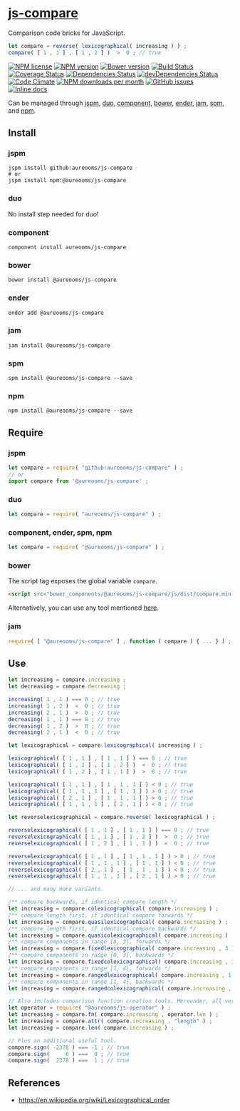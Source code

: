 [js-compare](http://aureooms.github.io/js-compare)
==

Comparison code bricks for JavaScript.

```js
let compare = reverse( lexicographical( increasing ) ) ;
compare( [ 1 , 1 ] , [ 1 , 2 ] )  >  0 ; // true
```

[![NPM license](http://img.shields.io/npm/l/@aureooms/js-compare.svg?style=flat)](https://raw.githubusercontent.com/aureooms/js-compare/master/LICENSE)
[![NPM version](http://img.shields.io/npm/v/@aureooms/js-compare.svg?style=flat)](https://www.npmjs.org/package/@aureooms/js-compare)
[![Bower version](http://img.shields.io/bower/v/@aureooms/js-compare.svg?style=flat)](http://bower.io/search/?q=@aureooms/js-compare)
[![Build Status](http://img.shields.io/travis/aureooms/js-compare.svg?style=flat)](https://travis-ci.org/aureooms/js-compare)
[![Coverage Status](http://img.shields.io/coveralls/aureooms/js-compare.svg?style=flat)](https://coveralls.io/r/aureooms/js-compare)
[![Dependencies Status](http://img.shields.io/david/aureooms/js-compare.svg?style=flat)](https://david-dm.org/aureooms/js-compare#info=dependencies)
[![devDependencies Status](http://img.shields.io/david/dev/aureooms/js-compare.svg?style=flat)](https://david-dm.org/aureooms/js-compare#info=devDependencies)
[![Code Climate](http://img.shields.io/codeclimate/github/aureooms/js-compare.svg?style=flat)](https://codeclimate.com/github/aureooms/js-compare)
[![NPM downloads per month](http://img.shields.io/npm/dm/@aureooms/js-compare.svg?style=flat)](https://www.npmjs.org/package/@aureooms/js-compare)
[![GitHub issues](http://img.shields.io/github/issues/aureooms/js-compare.svg?style=flat)](https://github.com/aureooms/js-compare/issues)
[![Inline docs](http://inch-ci.org/github/aureooms/js-compare.svg?branch=master&style=shields)](http://inch-ci.org/github/aureooms/js-compare)

Can be managed through [jspm](https://github.com/jspm/jspm-cli),
[duo](https://github.com/duojs/duo),
[component](https://github.com/componentjs/component),
[bower](https://github.com/bower/bower),
[ender](https://github.com/ender-js/Ender),
[jam](https://github.com/caolan/jam),
[spm](https://github.com/spmjs/spm),
and [npm](https://github.com/npm/npm).

## Install

### jspm
```terminal
jspm install github:aureooms/js-compare
# or
jspm install npm:@aureooms/js-compare
```
### duo
No install step needed for duo!

### component
```terminal
component install aureooms/js-compare
```

### bower
```terminal
bower install @aureooms/js-compare
```

### ender
```terminal
ender add @aureooms/js-compare
```

### jam
```terminal
jam install @aureooms/js-compare
```

### spm
```terminal
spm install @aureooms/js-compare --save
```

### npm
```terminal
npm install @aureooms/js-compare --save
```

## Require
### jspm
```js
let compare = require( "github:aureooms/js-compare" ) ;
// or
import compare from '@aureooms/js-compare' ;
```
### duo
```js
let compare = require( "aureooms/js-compare" ) ;
```

### component, ender, spm, npm
```js
let compare = require( "@aureooms/js-compare" ) ;
```

### bower
The script tag exposes the global variable `compare`.
```html
<script src="bower_components/@aureooms/js-compare/js/dist/compare.min.js"></script>
```
Alternatively, you can use any tool mentioned [here](http://bower.io/docs/tools/).

### jam
```js
require( [ "@aureooms/js-compare" ] , function ( compare ) { ... } ) ;
```

## Use

```js
let increasing = compare.increasing ;
let decreasing = compare.decreasing ;

increasing( 1 , 1 ) === 0 ; // true
increasing( 1 , 2 )  <  0 ; // true
increasing( 2 , 1 )  >  0 ; // true
decreasing( 1 , 1 ) === 0 ; // true
decreasing( 1 , 2 )  >  0 ; // true
decreasing( 2 , 1 )  <  0 ; // true

let lexicographical = compare.lexicographical( increasing ) ;

lexicographical( [ 1 , 1 ] , [ 1 , 1 ] ) === 0 ; // true
lexicographical( [ 1 , 1 ] , [ 1 , 2 ] )  <  0 ; // true
lexicographical( [ 1 , 2 ] , [ 1 , 1 ] )  >  0 ; // true

lexicographical( [ 1 , 1 ] , [ 1 , 1 , 1 ] ) < 0 ; // true
lexicographical( [ 1 , 1 , 1 ] , [ 1 , 1 ] ) > 0 ; // true
lexicographical( [ 2 , 1 ] , [ 1 , 1 , 1 ] ) > 0 ; // true
lexicographical( [ 1 , 1 , 1 ] , [ 2 , 1 ] ) < 0 ; // true

let reverselexicographical = compare.reverse( lexicographical ) ;

reverselexicographical( [ 1 , 1 ] , [ 1 , 1 ] ) === 0 ; // true
reverselexicographical( [ 1 , 1 ] , [ 1 , 2 ] )  >  0 ; // true
reverselexicographical( [ 1 , 2 ] , [ 1 , 1 ] )  <  0 ; // true

reverselexicographical( [ 1 , 1 ] , [ 1 , 1 , 1 ] ) > 0 ; // true
reverselexicographical( [ 1 , 1 , 1 ] , [ 1 , 1 ] ) < 0 ; // true
reverselexicographical( [ 2 , 1 ] , [ 1 , 1 , 1 ] ) < 0 ; // true
reverselexicographical( [ 1 , 1 , 1 ] , [ 2 , 1 ] ) > 0 ; // true

// ... and many more variants.

/** compare backwards, if identical compare length */
let increasing = compare.colexicographical( compare.increasing ) ;
/** compare length first, if identical compare forwards */
let increasing = compare.quasilexicographical( compare.increasing ) ;
/** compare length first, if identical compare backwards */
let increasing = compare.quasicolexicographical( compare.increasing ) ;
/** compare components in range [0, 3[, forwards */
let increasing = compare.fixedlexicographical( compare.increasing , 3 ) ;
/** compare components in range [0, 3[, backwards */
let increasing = compare.fixedcolexicographical( compare.increasing , 3 ) ;
/** compare components in range [1, 4[, forwards */
let increasing = compare.rangedlexicographical( compare.increasing , 1 , 4 ) ;
/** compare components in range [1, 4[, backwards */
let increasing = compare.rangedcolexicographical( compare.increasing , 1 , 4 ) ;

// Also includes comparison function creation tools. Hereunder, all versions are equivalent.
let operator = require( "@aureooms/js-operator" ) ;
let increasing = compare.fn( compare.increasing , operator.len ) ;
let increasing = compare.attr( compare.increasing , "length" ) ;
let increasing = compare.len( compare.increasing ) ;

// Plus an additional useful tool.
compare.sign( -2378 ) === -1 ; // true
compare.sign(     0 ) ===  0 ; // true
compare.sign(  2378 ) ===  1 ; // true
```

## References

  - https://en.wikipedia.org/wiki/Lexicographical_order
